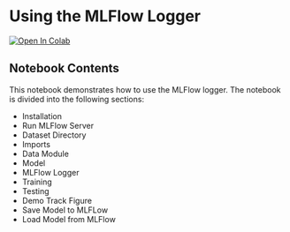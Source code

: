 # Using the MLFlow Logger

[![Open In Colab](https://colab.research.google.com/assets/colab-badge.svg)](https://colab.research.google.com/github/openvinotoolkit/anomalib/blob/main/examples/notebooks/04_loggers/mlflow.ipynb)

## Notebook Contents

This notebook demonstrates how to use the MLFlow logger. The notebook is divided into the following sections:

- Installation
- Run MLFlow Server
- Dataset Directory
- Imports
- Data Module
- Model
- MLFlow Logger
- Training
- Testing
- Demo Track Figure
- Save Model to MLFLow
- Load Model from MLFlow
